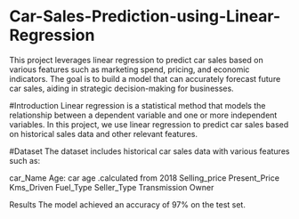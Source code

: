 # Car-Sales-Prediction-using-Linear-Regression
This project leverages linear regression to predict car sales based on various features such as marketing spend, pricing, and economic indicators. The goal is to build a model that can accurately forecast future car sales, aiding in strategic decision-making for businesses.

#Introduction
Linear regression is a statistical method that models the relationship between a dependent variable and one or more independent variables. In this project, we use linear regression to predict car sales based on historical sales data and other relevant features.

#Dataset
The dataset includes historical car sales data with various features such as:

car_Name
Age: car age .calculated from 2018
Selling_price
Present_Price
Kms_Driven
Fuel_Type
Seller_Type
Transmission
Owner

Results The model achieved an accuracy of 97% on the test set.

